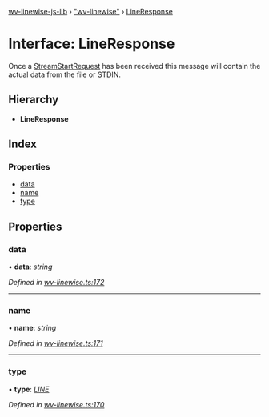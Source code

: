[wv-linewise-js-lib](../README.md) › ["wv-linewise"](../modules/_wv_linewise_.md) › [LineResponse](_wv_linewise_.lineresponse.md)

# Interface: LineResponse

Once a [StreamStartRequest](_wv_linewise_.streamstartrequest.md) has been received this message will contain
the actual data from the file or STDIN.

## Hierarchy

* **LineResponse**

## Index

### Properties

* [data](_wv_linewise_.lineresponse.md#data)
* [name](_wv_linewise_.lineresponse.md#name)
* [type](_wv_linewise_.lineresponse.md#type)

## Properties

###  data

• **data**: *string*

*Defined in [wv-linewise.ts:172](https://github.com/forbesmyester/wv-linewise/blob/65da995/js-lib/src/wv-linewise.ts#L172)*

___

###  name

• **name**: *string*

*Defined in [wv-linewise.ts:171](https://github.com/forbesmyester/wv-linewise/blob/65da995/js-lib/src/wv-linewise.ts#L171)*

___

###  type

• **type**: *[LINE](../enums/_wv_linewise_.response_type.md#line)*

*Defined in [wv-linewise.ts:170](https://github.com/forbesmyester/wv-linewise/blob/65da995/js-lib/src/wv-linewise.ts#L170)*

